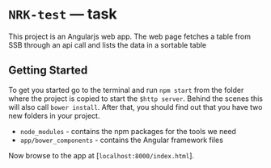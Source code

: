 # `NRK-test` — task

This project is an Angularjs web app. 
The web page fetches a table from SSB through an api call and lists the data in a sortable table

## Getting Started

To get you started go to the terminal and run `npm start` from the folder where the project is copied to start the `$http server`.
Behind the scenes this will also call `bower install`. After that, you should find out that you have
two new folders in your project.

* `node_modules` - contains the npm packages for the tools we need
* `app/bower_components` - contains the Angular framework files

Now browse to the app at [`localhost:8000/index.html`].